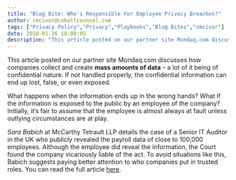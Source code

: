 ```yaml
---
title: "Blog Bite: Who's Responsible For Employee Privacy Breaches?"
author: cmcivor@cobaltcounsel.com
tags: ["Privacy Policy","Privacy","Playbooks","Blog Bites","cmcivor"]
date: 2018-01-26 18:08:05
description: "This article posted on our partner site Mondaq.com discusses how companies collect and create mass amounts of data – a lot of it being of confidential nature."
---
```


This article posted on our partner site Mondaq.com discusses how companies collect and create **mass amounts of data** – a lot of it being of confidential nature. If not handled properly, the confidential information can end up lost, false, or even exposed. 

What happens when the information ends up in the wrong hands? What if the information is exposed to the public by an employee of the company? Initially, it’s fair to assume that the employee is almost always at fault unless outlying circumstances are at play. 

*Sara Babich* at McCarthy Tetrault LLP details the case of a Senior IT Auditor in the UK who publicly revealed the payroll data of close to 100,000 employees. Although the employee did reveal the information, the Court found the company vicariously liable of the act. To avoid situations like this, Babich suggests paying better attention to who companies put in trusted roles. You can read the full article [here](http://www.mondaq.com/canada/x/653996/Data+Protection+Privacy/When+Employees+Go+Rogue+Are+Employers+Vicariously+Liable+For+The+Privacy+Breaches+Of+Their+Employees).
